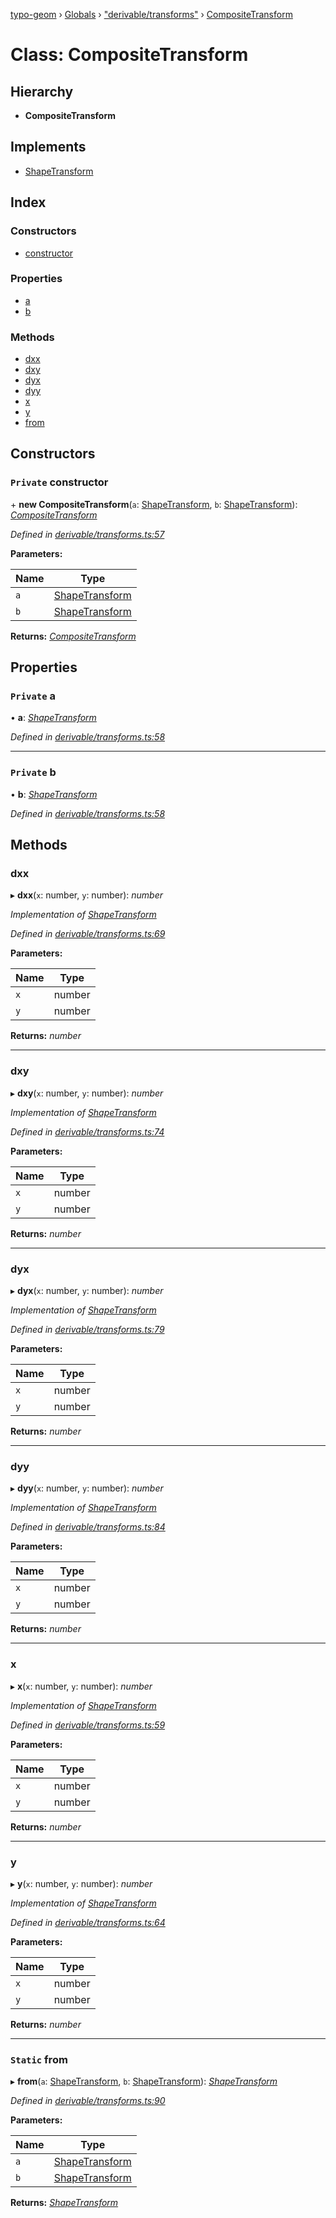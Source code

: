 [typo-geom](../README.md) › [Globals](../globals.md) › ["derivable/transforms"](../modules/_derivable_transforms_.md) › [CompositeTransform](_derivable_transforms_.compositetransform.md)

# Class: CompositeTransform

## Hierarchy

* **CompositeTransform**

## Implements

* [ShapeTransform](../interfaces/_derivable_interface_.shapetransform.md)

## Index

### Constructors

* [constructor](_derivable_transforms_.compositetransform.md#private-constructor)

### Properties

* [a](_derivable_transforms_.compositetransform.md#private-a)
* [b](_derivable_transforms_.compositetransform.md#private-b)

### Methods

* [dxx](_derivable_transforms_.compositetransform.md#dxx)
* [dxy](_derivable_transforms_.compositetransform.md#dxy)
* [dyx](_derivable_transforms_.compositetransform.md#dyx)
* [dyy](_derivable_transforms_.compositetransform.md#dyy)
* [x](_derivable_transforms_.compositetransform.md#x)
* [y](_derivable_transforms_.compositetransform.md#y)
* [from](_derivable_transforms_.compositetransform.md#static-from)

## Constructors

### `Private` constructor

\+ **new CompositeTransform**(`a`: [ShapeTransform](../interfaces/_derivable_interface_.shapetransform.md), `b`: [ShapeTransform](../interfaces/_derivable_interface_.shapetransform.md)): *[CompositeTransform](_derivable_transforms_.compositetransform.md)*

*Defined in [derivable/transforms.ts:57](https://github.com/be5invis/typo-geom/blob/5527277/src/derivable/transforms.ts#L57)*

**Parameters:**

Name | Type |
------ | ------ |
`a` | [ShapeTransform](../interfaces/_derivable_interface_.shapetransform.md) |
`b` | [ShapeTransform](../interfaces/_derivable_interface_.shapetransform.md) |

**Returns:** *[CompositeTransform](_derivable_transforms_.compositetransform.md)*

## Properties

### `Private` a

• **a**: *[ShapeTransform](../interfaces/_derivable_interface_.shapetransform.md)*

*Defined in [derivable/transforms.ts:58](https://github.com/be5invis/typo-geom/blob/5527277/src/derivable/transforms.ts#L58)*

___

### `Private` b

• **b**: *[ShapeTransform](../interfaces/_derivable_interface_.shapetransform.md)*

*Defined in [derivable/transforms.ts:58](https://github.com/be5invis/typo-geom/blob/5527277/src/derivable/transforms.ts#L58)*

## Methods

###  dxx

▸ **dxx**(`x`: number, `y`: number): *number*

*Implementation of [ShapeTransform](../interfaces/_derivable_interface_.shapetransform.md)*

*Defined in [derivable/transforms.ts:69](https://github.com/be5invis/typo-geom/blob/5527277/src/derivable/transforms.ts#L69)*

**Parameters:**

Name | Type |
------ | ------ |
`x` | number |
`y` | number |

**Returns:** *number*

___

###  dxy

▸ **dxy**(`x`: number, `y`: number): *number*

*Implementation of [ShapeTransform](../interfaces/_derivable_interface_.shapetransform.md)*

*Defined in [derivable/transforms.ts:74](https://github.com/be5invis/typo-geom/blob/5527277/src/derivable/transforms.ts#L74)*

**Parameters:**

Name | Type |
------ | ------ |
`x` | number |
`y` | number |

**Returns:** *number*

___

###  dyx

▸ **dyx**(`x`: number, `y`: number): *number*

*Implementation of [ShapeTransform](../interfaces/_derivable_interface_.shapetransform.md)*

*Defined in [derivable/transforms.ts:79](https://github.com/be5invis/typo-geom/blob/5527277/src/derivable/transforms.ts#L79)*

**Parameters:**

Name | Type |
------ | ------ |
`x` | number |
`y` | number |

**Returns:** *number*

___

###  dyy

▸ **dyy**(`x`: number, `y`: number): *number*

*Implementation of [ShapeTransform](../interfaces/_derivable_interface_.shapetransform.md)*

*Defined in [derivable/transforms.ts:84](https://github.com/be5invis/typo-geom/blob/5527277/src/derivable/transforms.ts#L84)*

**Parameters:**

Name | Type |
------ | ------ |
`x` | number |
`y` | number |

**Returns:** *number*

___

###  x

▸ **x**(`x`: number, `y`: number): *number*

*Implementation of [ShapeTransform](../interfaces/_derivable_interface_.shapetransform.md)*

*Defined in [derivable/transforms.ts:59](https://github.com/be5invis/typo-geom/blob/5527277/src/derivable/transforms.ts#L59)*

**Parameters:**

Name | Type |
------ | ------ |
`x` | number |
`y` | number |

**Returns:** *number*

___

###  y

▸ **y**(`x`: number, `y`: number): *number*

*Implementation of [ShapeTransform](../interfaces/_derivable_interface_.shapetransform.md)*

*Defined in [derivable/transforms.ts:64](https://github.com/be5invis/typo-geom/blob/5527277/src/derivable/transforms.ts#L64)*

**Parameters:**

Name | Type |
------ | ------ |
`x` | number |
`y` | number |

**Returns:** *number*

___

### `Static` from

▸ **from**(`a`: [ShapeTransform](../interfaces/_derivable_interface_.shapetransform.md), `b`: [ShapeTransform](../interfaces/_derivable_interface_.shapetransform.md)): *[ShapeTransform](../interfaces/_derivable_interface_.shapetransform.md)*

*Defined in [derivable/transforms.ts:90](https://github.com/be5invis/typo-geom/blob/5527277/src/derivable/transforms.ts#L90)*

**Parameters:**

Name | Type |
------ | ------ |
`a` | [ShapeTransform](../interfaces/_derivable_interface_.shapetransform.md) |
`b` | [ShapeTransform](../interfaces/_derivable_interface_.shapetransform.md) |

**Returns:** *[ShapeTransform](../interfaces/_derivable_interface_.shapetransform.md)*

